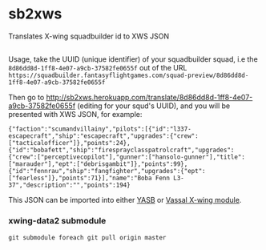 # sb2xws

Translates X-wing squadbuilder id to XWS JSON

## 

Usage, take the UUID (unique identifier) of your squadbuilder squad, i.e the `8d86dd8d-1ff8-4e07-a9cb-37582fe0655f` out of the URL `https://squadbuilder.fantasyflightgames.com/squad-preview/8d86dd8d-1ff8-4e07-a9cb-37582fe0655f`


Then go to http://sb2xws.herokuapp.com/translate/8d86dd8d-1ff8-4e07-a9cb-37582fe0655f
 (editing for your squd's UUID), and you will be presented with XWS JSON, for example:
 
```
{"faction":"scumandvillainy","pilots":[{"id":"l337-escapecraft","ship":"escapecraft","upgrades":{"crew":["tacticalofficer"]},"points":24},{"id":"bobafett","ship":"firesprayclasspatrolcraft","upgrades":{"crew":["perceptivecopilot"],"gunner":["hansolo-gunner"],"title":["marauder"],"ept":["debrisgambit"]},"points":99},{"id":"fennrau","ship":"fangfighter","upgrades":{"ept":["fearless"]},"points":71}],"name":"Boba Fenn L3-37","description":"","points":194}
```

This JSON can be imported into either [YASB](https://raithos.github.io) or [Vassal X-wing module](http://www.vassalengine.org/wiki/Module:Star_Wars:_X-Wing_Miniatures_Game).

### xwing-data2 submodule
`git submodule foreach git pull origin master`

